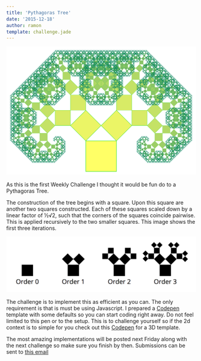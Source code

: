 ```yaml
---
title: 'Pythagoras Tree'
date: '2015-12-18'
author: ramon
template: challenge.jade
---
```


![header.png](header.png)

As this is the first Weekly Challenge I thought it would be fun do to a Pythagoras Tree.

The construction of the tree begins with a square. Upon this square are another two squares  constructed. Each of these squares scaled down by a linear factor of ½√2, such that the corners of the squares coincide pairwise. This is applied recursively to the two smaller squares.
This image shows the first three iterations.

![iterations](iteration.png)

The challenge is to implement this as efficient as you can. The only requirement is that is must be using Javascript.
I prepared a [Codepen](http://codepen.io/DailyJavascript/pen/MKyjoN#0) template with some defaults so you can start coding right away.
Do not feel limited to this pen or to the setup. This is to challenge yourself so if the 2d context is to simple for you check out this [Codepen](http://codepen.io/DailyJavascript/pen/LGNxZv) for a 3D template.

The most amazing implementations will be posted next Friday along with the next challenge so make sure you finish by then.
Submissions can be sent to [this email](mailto:weekly-challenge@ra-ge.net)
